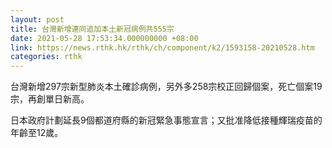 ```yaml
---
layout: post
title: 台灣新增連同追加本土新冠病例共555宗
date: 2021-05-28 17:53:34.000000000 +08:00
link: https://news.rthk.hk/rthk/ch/component/k2/1593158-20210528.htm
categories: rthk
---
```


台灣新增297宗新型肺炎本土確診病例，另外多258宗校正回歸個案，死亡個案19宗，再創單日新高。

日本政府計劃延長9個都道府縣的新冠緊急事態宣言；又批准降低接種輝瑞疫苗的年齡至12歲。
